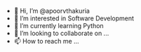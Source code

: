- 👋 Hi, I’m @apoorvthakuria
- 👀 I’m interested in Software Development
- 🌱 I’m currently learning Python
- 💞️ I’m looking to collaborate on ...
- 📫 How to reach me ...

<!---
apoorvthakuria/apoorvthakuria is a ✨ special ✨ repository because its `README.md` (this file) appears on your GitHub profile.
You can click the Preview link to take a look at your changes.
--->
